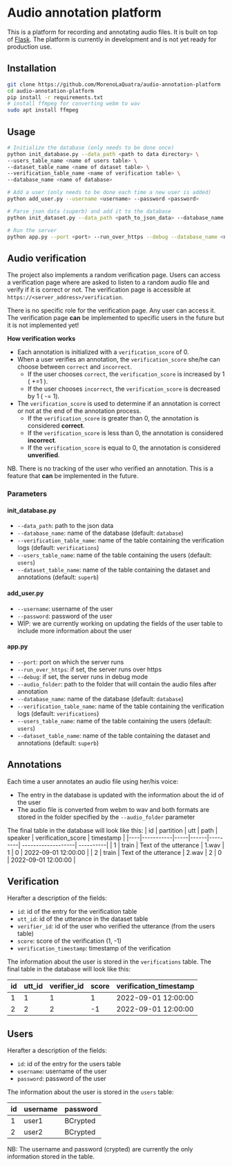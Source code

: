 # Audio annotation platform

This is a platform for recording and annotating audio files. It is built on top of [Flask](https://flask.palletsprojects.com/en/2.2.x/).
The platform is currently in development and is not yet ready for production use.

## Installation
```bash
git clone https://github.com/MorenoLaQuatra/audio-annotation-platform
cd audio-annotation-platform
pip install -r requirements.txt
# install ffmpeg for converting webm to wav
sudo apt install ffmpeg
```

## Usage
```bash
# Initialize the database (only needs to be done once)
python init_database.py --data_path <path to data directory> \
--users_table_name <name of users table> \
--dataset_table_name <name of dataset table> \
--verification_table_name <name of verification table> \
--database_name <name of database>

# Add a user (only needs to be done each time a new user is added)
python add_user.py --username <username> --password <password>

# Parse json data (superb) and add it to the database
python init_dataset.py --data_path <path_to_json_data> --database_name <name_of_database> --verification_table_name <name_of_verification_table> --users_table_name <name_of_users_table> --dataset_table_name <name_of_dataset_table>

# Run the server
python app.py --port <port> --run_over_https --debug --database_name <name_of_database> --verification_table_name <name_of_verification_table> --users_table_name <name_of_users_table> --dataset_table_name <name_of_dataset_table>
```

## Audio verification

The project also implements a random verification page. Users can access a verification page where are asked to listen to a random audio file and verify if it is correct or not. The verification page is accessible at `https://<server_address>/verification`.

There is no specific role for the verification page. Any user can access it. The verification page **can** be implemented to specific users in the future but it is not implemented yet!

**How verification works**
- Each annotation is initialized with a `verification_score` of 0.
- When a user verifies an annotation, the `verification_score` she/he can choose between `correct` and `incorrect`.
    - If the user chooses `correct`, the `verification_score` is increased by 1 ( +=1 ).
    - If the user chooses `incorrect`, the `verification_score` is decreased by 1 ( -= 1).
- The `verification_score` is used to determine if an annotation is correct or not at the end of the annotation process.
    - If the `verification_score` is greater than 0, the annotation is considered **correct**.
    - If the `verification_score` is less than 0, the annotation is considered **incorrect**.
    - If the `verification_score` is equal to 0, the annotation is considered **unverified**.

NB. There is no tracking of the user who verified an annotation. This is a feature that **can** be implemented in the future.

### Parameters

#### init_database.py
- `--data_path`: path to the json data
- `--database_name`: name of the database (default: `database`)
- `--verification_table_name`: name of the table containing the verification logs (default: `verifications`)
- `--users_table_name`: name of the table containing the users (default: `users`)
- `--dataset_table_name`: name of the table containing the dataset and annotations (default: `superb`)

#### add_user.py
- `--username`: username of the user
- `--password`: password of the user
- WIP: we are currently working on updating the fields of the user table to include more information about the user

#### app.py
- `--port`: port on which the server runs
- `--run_over_https`: if set, the server runs over https
- `--debug`: if set, the server runs in debug mode
- `--audio_folder`: path to the folder that will contain the audio files after annotation
- `--database_name`: name of the database (default: `database`)
- `--verification_table_name`: name of the table containing the verification logs (default: `verifications`)
- `--users_table_name`: name of the table containing the users (default: `users`)
- `--dataset_table_name`: name of the table containing the dataset and annotations (default: `superb`)

## Annotations

Each time a user annotates an audio file using her/his voice:
- The entry in the database is updated with the information about the id of the user
- The audio file is converted from webm to wav and both formats are stored in the folder specified by the `--audio_folder` parameter

The final table in the database will look like this:
| id | partition | utt | path | speaker | verification_score | timestamp |
|----|-----------|-----|------|---------| -------------------| ----------|
| 1  | train     | Text of the utterance   | 1.wav | 1       | 0 | 2022-09-01 12:00:00 |
| 2  | train     | Text of the utterance   | 2.wav | 2       | 0 | 2022-09-01 12:00:00 |

## Verification

Herafter a description of the fields:
- `id`: id of the entry for the verification table
- `utt_id`: id of the utterance in the dataset table
- `verifier_id`: id of the user who verified the utterance (from the users table)
- `score`: score of the verification (1, -1)
- `verification_timestamp`: timestamp of the verification


The information about the user is stored in the `verifications` table. The final table in the database will look like this:

| id | utt_id | verifier_id | score | verification_timestamp |
|----|--------|-------------|-------|------------------------|
| 1  | 1      | 1           | 1     | 2022-09-01 12:00:00    |
| 2  | 2      | 2           | -1    | 2022-09-01 12:00:00    |

## Users

Herafter a description of the fields:
- `id`: id of the entry for the users table
- `username`: username of the user
- `password`: password of the user

The information about the user is stored in the `users` table:

| id | username | password |
|----|----------|----------|
| 1  | user1    | BCrypted |
| 2  | user2    | BCrypted |

NB: The username and password (crypted) are currently the only information stored in the table.